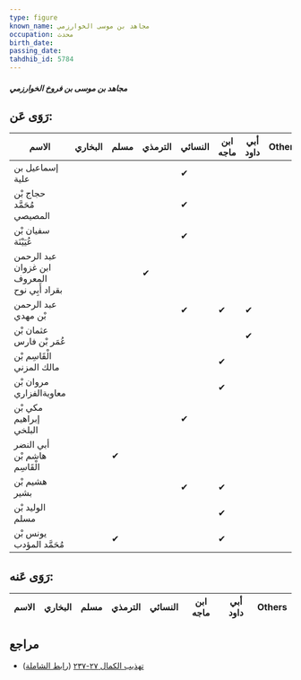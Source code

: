 ```yaml
---
type: figure
known_name: مجاهد بن موسى الخوارزمي
occupation: محدث
birth_date:
passing_date:
tahdhib_id: 5784
---
```

##### مجاهد بن موسى بن فروخ الخوارزمي

## رَوَى عَن:
| الاسم                                        | البخاري | مسلم | الترمذي | النسائي | ابن ماجه | أبي داود | Others |
| -------------------------------------------- | ------- | ---- | ------- | ------- | -------- | -------- | ------ |
| إسماعيل بن علية                              |         |      |         | ✔       |          |          |        |
| حجاج بْن مُحَمَّد المصيصي                    |         |      |         | ✔       |          |          |        |
| سفيان بْن عُيَيْنَة                          |         |      |         | ✔       |          |          |        |
| عبد الرحمن ابن غزوان المعروف بقراد أَبِي نوح |         |      | ✔       |         |          |          |        |
| عبد الرحمن بْن مهدي                          |         |      |         | ✔       | ✔        | ✔        |        |
| عثمان بْن عُمَر بْن فارس                     |         |      |         |         |          | ✔        |        |
| الْقَاسِم بْن مالك المزني                    |         |      |         |         | ✔        |          |        |
| مروان بْن معاويةالفزاري                      |         |      |         |         | ✔        |          |        |
| مكي بْن إبراهيم البلخي                       |         |      |         | ✔       |          |          |        |
| أبي النضر هاشم بْن الْقَاسِم                 |         | ✔    |         |         |          |          |        |
| هشيم بْن بشير                                |         |      |         | ✔       | ✔        |          |        |
| الوليد بْن مسلم                              |         |      |         |         | ✔        |          |        |
| يونس بْن مُحَمَّد المؤدب                     |         | ✔    |         |         | ✔        |          |        |
## رَوَى عَنه:
| الاسم | البخاري | مسلم | الترمذي | النسائي | ابن ماجه | أبي داود | Others |
| ----- | ------- | ---- | ------- | ------- | -------- | -------- | ------ |
## مراجع
- [تهذيب الكمال ٢٧-٢٣٧](obsidian://open?vault=Tahdhib-al-Kamal&file=Figures/٥٧٨٤-مجاهد%20بن%20موسى%20بن%20فروخ%20الخوارزمي) ([رابط الشاملة](https://shamela.ws/book/3722/14626))